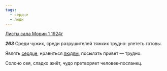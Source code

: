 ```yaml
---
tags:
  - сердце
  - люди
---
```


[Листы сада Мории 1 1924г](https://127.0.0.1:4002/agni/1924)

___263___
Среди чужих, среди разрушителей тяжких трудно: улететь готовы.   

Являть [сердце](../../../tags/#сердце), нравиться [людям](../../../tags/#люди), посылать привет — трудно.   

Солоно сея, сладко жнёт, чудо претворяет человек-посланец.   

